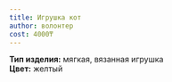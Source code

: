 ```yaml
---
title: Игрушка кот
author: волонтер
cost: 4000₸
---
```

**Тип изделия:** мягкая, вязанная игрушка  
**Цвет:** желтый  